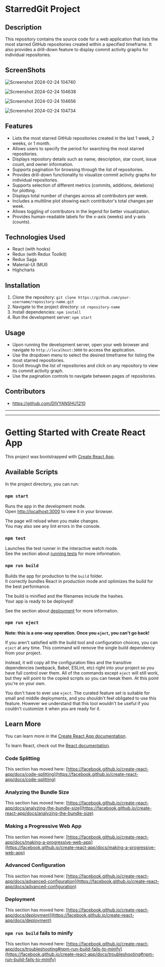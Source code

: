 # StarredGit Project

## Description

This repository contains the source code for a web application that lists the most starred GitHub repositories created within a specified timeframe. It also provides a drill-down feature to display commit activity graphs for individual repositories.

## ScreenShots

![Screenshot 2024-02-24 104740](https://github.com/DIVYANSHU1210/starredgit/assets/84267089/c959d29b-823b-439c-9b71-7b5ed54ff530)

![Screenshot 2024-02-24 104638](https://github.com/DIVYANSHU1210/starredgit/assets/84267089/37c759f6-233c-49be-a653-73000f34d21a)

![Screenshot 2024-02-24 104656](https://github.com/DIVYANSHU1210/starredgit/assets/84267089/e524b879-2946-42d7-930b-1b0132e2cdd2)

![Screenshot 2024-02-24 104734](https://github.com/DIVYANSHU1210/starredgit/assets/84267089/d169bcd7-38c1-4922-b36f-0d4257577ef8)


## Features

- Lists the most starred GitHub repositories created in the last 1 week, 2 weeks, or 1 month.
- Allows users to specify the period for searching the most starred repositories.
- Displays repository details such as name, description, star count, issue count, and owner information.
- Supports pagination for browsing through the list of repositories.
- Provides drill-down functionality to visualize commit activity graphs for individual repositories.
- Supports selection of different metrics (commits, additions, deletions) for plotting.
- Displays total number of changes across all contributors per week.
- Includes a multiline plot showing each contributor's total changes per week.
- Allows toggling of contributors in the legend for better visualization.
- Provides human-readable labels for the x-axis (weeks) and y-axis (counts).

## Technologies Used

- React (with hooks)
- Redux (with Redux Toolkit)
- Redux Saga
- Material-UI (MUI)
- Highcharts

## Installation

1. Clone the repository: `git clone https://github.com/your-username/repository-name.git`
2. Navigate to the project directory: `cd repository-name`
3. Install dependencies: `npm install`
4. Run the development server: `npm start`

## Usage

- Upon running the development server, open your web browser and navigate to `http://localhost:3000` to access the application.
- Use the dropdown menu to select the desired timeframe for listing the most starred repositories.
- Scroll through the list of repositories and click on any repository to view its commit activity graph.
- Use the pagination controls to navigate between pages of repositories.

## Contributors

- https://github.com/DIVYANSHU1210

---------------------------------------------------------------------------------------------------------------------------------------------------------------
---------------------------------------------------------------------------------------------------------------------------------------------------------------

# Getting Started with Create React App

This project was bootstrapped with [Create React App](https://github.com/facebook/create-react-app).

## Available Scripts

In the project directory, you can run:

### `npm start`

Runs the app in the development mode.\
Open [http://localhost:3000](http://localhost:3000) to view it in your browser.

The page will reload when you make changes.\
You may also see any lint errors in the console.

### `npm test`

Launches the test runner in the interactive watch mode.\
See the section about [running tests](https://facebook.github.io/create-react-app/docs/running-tests) for more information.

### `npm run build`

Builds the app for production to the `build` folder.\
It correctly bundles React in production mode and optimizes the build for the best performance.

The build is minified and the filenames include the hashes.\
Your app is ready to be deployed!

See the section about [deployment](https://facebook.github.io/create-react-app/docs/deployment) for more information.

### `npm run eject`

**Note: this is a one-way operation. Once you `eject`, you can't go back!**

If you aren't satisfied with the build tool and configuration choices, you can `eject` at any time. This command will remove the single build dependency from your project.

Instead, it will copy all the configuration files and the transitive dependencies (webpack, Babel, ESLint, etc) right into your project so you have full control over them. All of the commands except `eject` will still work, but they will point to the copied scripts so you can tweak them. At this point you're on your own.

You don't have to ever use `eject`. The curated feature set is suitable for small and middle deployments, and you shouldn't feel obligated to use this feature. However we understand that this tool wouldn't be useful if you couldn't customize it when you are ready for it.

## Learn More

You can learn more in the [Create React App documentation](https://facebook.github.io/create-react-app/docs/getting-started).

To learn React, check out the [React documentation](https://reactjs.org/).

### Code Splitting

This section has moved here: [https://facebook.github.io/create-react-app/docs/code-splitting](https://facebook.github.io/create-react-app/docs/code-splitting)

### Analyzing the Bundle Size

This section has moved here: [https://facebook.github.io/create-react-app/docs/analyzing-the-bundle-size](https://facebook.github.io/create-react-app/docs/analyzing-the-bundle-size)

### Making a Progressive Web App

This section has moved here: [https://facebook.github.io/create-react-app/docs/making-a-progressive-web-app](https://facebook.github.io/create-react-app/docs/making-a-progressive-web-app)

### Advanced Configuration

This section has moved here: [https://facebook.github.io/create-react-app/docs/advanced-configuration](https://facebook.github.io/create-react-app/docs/advanced-configuration)

### Deployment

This section has moved here: [https://facebook.github.io/create-react-app/docs/deployment](https://facebook.github.io/create-react-app/docs/deployment)

### `npm run build` fails to minify

This section has moved here: [https://facebook.github.io/create-react-app/docs/troubleshooting#npm-run-build-fails-to-minify](https://facebook.github.io/create-react-app/docs/troubleshooting#npm-run-build-fails-to-minify)
